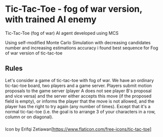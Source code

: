# Tic-Tac-Toe - fog of war version, with trained AI enemy
Tic-Tac-Toe (fog of war) AI agent developed using MCS

Using self-modified Monte Carlo Simulation with decreasing candidates number and increasing estimations accuracy i found best sequence for Fog of war version of tic-tac-toe

## Rules
Let's consider a game of tic-tac-toe with fog of war. 
We have an ordinary tic-tac-toe board, two players and a game server. Players submit motion proposals to the game server (player A does not see player B's proposal and vice versa) 
and the server either accepts this move (if the proposed field is empty), or informs the player that the move is not allowed, and the player has the right to try again (any number of times).
Except that it's a normal tic-tac-toe (i.e. the goal is to arrange 3 of your characters in a row, column or on diagonal).


###
Icon by Erifqi Zetiawan[https://www.flaticon.com/free-icons/tic-tac-toe]
